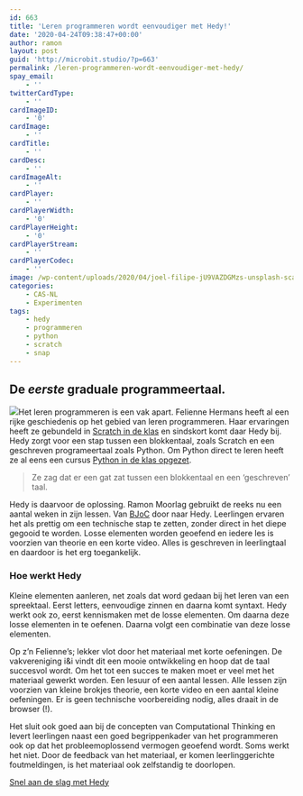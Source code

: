 ```yaml
---
id: 663
title: 'Leren programmeren wordt eenvoudiger met Hedy!'
date: '2020-04-24T09:38:47+00:00'
author: ramon
layout: post
guid: 'http://microbit.studio/?p=663'
permalink: /leren-programmeren-wordt-eenvoudiger-met-hedy/
spay_email:
    - ''
twitterCardType:
    - ''
cardImageID:
    - '0'
cardImage:
    - ''
cardTitle:
    - ''
cardDesc:
    - ''
cardImageAlt:
    - ''
cardPlayer:
    - ''
cardPlayerWidth:
    - '0'
cardPlayerHeight:
    - '0'
cardPlayerStream:
    - ''
cardPlayerCodec:
    - ''
image: /wp-content/uploads/2020/04/joel-filipe-jU9VAZDGMzs-unsplash-scaled-88x88.jpg
categories:
    - CAS-NL
    - Experimenten
tags:
    - hedy
    - programmeren
    - python
    - scratch
    - snap
---
```


## De *eerste* graduale programmeertaal.

![](https://i0.wp.com/microbit.studio/wp-content/uploads/2020/03/Hedy_logo_web.png?resize=616%2C616)Het leren programmeren is een vak apart. Felienne Hermans heeft al een rijke geschiedenis op het gebied van leren programmeren. Haar ervaringen heeft ze gebundeld in [Scratch in de klas](https://www.edx.org/course/scratch-programmeren-voor-kinderen-8#!) en sindskort komt daar Hedy bij. Hedy zorgt voor een stap tussen een blokkentaal, zoals Scratch en een geschreven programeertaal zoals Python. Om Python direct te leren heeft ze al eens een cursus [Python in de klas opgezet](http://pythonindeklas.nl/).

> Ze zag dat er een gat zat tussen een blokkentaal en een ‘geschreven’ taal.

Hedy is daarvoor de oplossing. Ramon Moorlag gebruikt de reeks nu een aantal weken in zijn lessen. Van [BJoC](www.bjoc.nl) door naar Hedy. Leerlingen ervaren het als prettig om een technische stap te zetten, zonder direct in het diepe gegooid te worden. Losse elementen worden geoefend en iedere les is voorzien van theorie en een korte video. Alles is geschreven in leerlingtaal en daardoor is het erg toegankelijk.

### Hoe werkt Hedy

Kleine elementen aanleren, net zoals dat word gedaan bij het leren van een spreektaal. Eerst letters, eenvoudige zinnen en daarna komt syntaxt. Hedy werkt ook zo, eerst kennismaken met de losse elementen. Om daarna deze losse elementen in te oefenen. Daarna volgt een combinatie van deze losse elementen.

Op z’n Felienne’s; lekker vlot door het materiaal met korte oefeningen. De vakvereniging i&amp;i vindt dit een mooie ontwikkeling en hoop dat de taal succesvol wordt. Om het tot een succes te maken moet er veel met het materiaal gewerkt worden. Een lesuur of een aantal lessen. Alle lessen zijn voorzien van kleine brokjes theorie, een korte video en een aantal kleine oefeningen. Er is geen technische voorbereiding nodig, alles draait in de browser (!).

Het sluit ook goed aan bij de concepten van Computational Thinking en levert leerlingen naast een goed begrippenkader van het programmeren ook op dat het probleemoplossend vermogen geoefend wordt. Soms werkt het niet. Door de feedback van het materiaal, er komen leerlinggerichte foutmeldingen, is het materiaal ook zelfstandig te doorlopen.

[Snel aan de slag met Hedy](http://www.hedycode.com/)